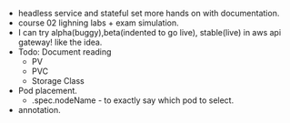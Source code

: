 - headless service and stateful set more hands on with documentation.
- course 02 lighning labs + exam simulation.
- I can try alpha(buggy),beta(indented to go live), stable(live) in aws api gateway! like the idea.
- Todo: Document reading
    - PV
    - PVC
    - Storage Class
- Pod placement.
    - .spec.nodeName - to exactly say which pod to select.
- annotation.